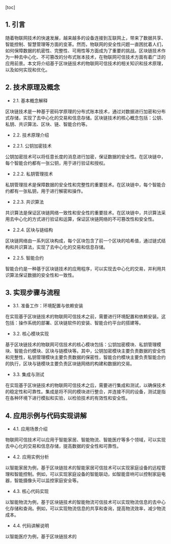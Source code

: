 
[toc]                    
                
                
## 1. 引言

随着物联网技术的快速发展，越来越多的设备连接到互联网上，带来了数据共享、智能控制、智慧管理等方面的变革。然而，物联网的安全性问题一直困扰着人们，如何保障数据的机密性、完整性、可用性等方面成为了重要的挑战。区块链技术作为一种去中心化、不可篡改的分布式账本技术，在物联网可信技术方面有着广泛的应用前景。本文将介绍基于区块链技术的物联网可信技术的相关知识和技术原理，以及如何实现和优化。

## 2. 技术原理及概念

- 2.1. 基本概念解释

区块链技术是一种基于密码学原理的分布式账本技术，通过对数据进行加密和分布式存储，实现了去中心化的交易和信息存储。区块链技术的核心概念包括：公钥、私钥、共识算法、区块、链、智能合约等。

- 2.2. 技术原理介绍

- 2.2.1. 公钥加密技术

公钥加密技术可以将任意长度的消息进行加密，保证数据的安全性。在区块链中，每个智能合约都有一张公钥，用于进行验证和授权。

- 2.2.2. 私钥管理技术

私钥管理技术是保障数据的安全性和完整性的重要技术。在区块链中，每个智能合约都有一张私钥，用于进行解密和操作。

- 2.2.3. 共识算法

共识算法是保证区块链网络一致性和安全性的重要技术。在区块链中，共识算法采用去中心化的方式进行验证和运算，保证区块链网络的不可篡改性和安全性。

- 2.2.4. 区块与链结构

区块链网络由一系列区块构成，每个区块包含了前一个区块的哈希值，通过链式结构和共识算法，实现了去中心化的交易和信息存储。

- 2.2.5. 智能合约

智能合约是一种基于区块链技术的应用程序，可以实现去中心化的交易，并利用共识算法保证数据的安全性和一致性。

## 3. 实现步骤与流程

- 3.1. 准备工作：环境配置与依赖安装

在实现基于区块链技术的物联网可信技术之前，需要进行环境配置和依赖安装。这包括：操作系统的部署、区块链软件的安装、智能合约平台的搭建等。

- 3.2. 核心模块实现

基于区块链技术的物联网可信技术的核心模块包括：公钥加密模块、私钥管理模块、智能合约模块、区块与链模块等。其中，公钥加密模块主要负责数据的安全性和完整性，私钥管理模块主要负责数据的保密性，智能合约模块主要负责智能合约的执行，区块与链模块主要负责区块链网络的构建和数据的交易。

- 3.3. 集成与测试

在实现基于区块链技术的物联网可信技术之后，需要进行集成和测试，以确保技术的稳定性和可靠性。集成是将不同的模块进行整合，并连接不同的设备，测试是指在各种环境下进行模拟和实验，以检验技术的有效性和安全性。

## 4. 应用示例与代码实现讲解

- 4.1. 应用场景介绍

物联网可信技术可以应用于智能家居、智能物流、智能医疗等多个领域，可以实现去中心化的交易和信息存储，提高数据的安全性和可靠性。

- 4.2. 应用实例分析

以智能家居为例，基于区块链技术的智能家居可信技术可以实现家庭设备的远程管理和智能控制。例如，可以实现家庭设备的智能联动，如智能音响可以控制家庭电器，智能摄像头可以监控家庭安全等。

- 4.3. 核心代码实现

以智能物流为例，基于区块链技术的智能物流可信技术可以实现物流信息的去中心化存储和查询。例如，可以实现物流信息的共享和查询，提高物流效率，减少物流成本。

- 4.4. 代码讲解说明

以智能医疗为例，基于区块链技术的


